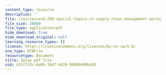 ```yaml
---
content_type: resource
description: ''
file: /courses/esd-290-special-topics-in-supply-chain-management-spring-2005/d15f733c6a9b34476d2896808490ba58_H7vyIn6WtOk.pdf
file_size: 26880
file_type: application/pdf
hide_download: true
hide_download_original: null
learning_resource_types: []
license: https://creativecommons.org/licenses/by-nc-sa/4.0/
ocw_type: OCWFile
resourcetype: Document
title: 3play pdf file
uid: d15f733c-6a9b-3447-6d28-96808490ba58
---
```


